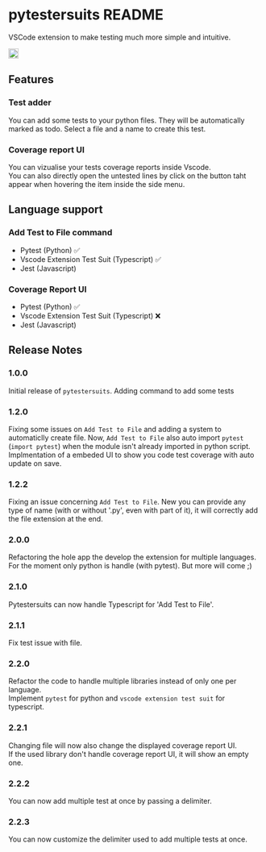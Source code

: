 # pytestersuits README

VSCode extension to make testing much more simple and intuitive.

<a href='https://ko-fi.com/e_jacques' target='_blank' title='support: https://ko-fi.com/e_jacques'>
  <img height='24' style='border:0px;height:20px;' src='https://az743702.vo.msecnd.net/cdn/kofi3.png?v=2' alt='https://ko-fi.com/e_jacques' /></a>

## Features

### Test adder
You can add some tests to your python files. They will be automatically marked as todo.
Select a file and a name to create this test.

### Coverage report UI
You can vizualise your tests coverage reports inside Vscode. <br>
You can also directly open the untested lines by click on the button taht appear when hovering the item inside the side menu.

## Language support

### Add Test to File command
- Pytest (Python) ✅
- Vscode Extension Test Suit (Typescript) ✅
- Jest (Javascript)

### Coverage Report UI
- Pytest (Python) ✅
- Vscode Extension Test Suit (Typescript) ❌
- Jest (Javascript)

## Release Notes

### 1.0.0

Initial release of `pytestersuits`.
Adding command to add some tests

### 1.2.0

Fixing some issues on `Add Test to File` and adding a system to automaticlly create file.
Now, `Add Test to File` also auto import `pytest` (`import pytest`) when the module isn't already imported in python script.
<br>
Implmentation of a embeded UI to show you code test coverage with auto update on save.

### 1.2.2

Fixing an issue concerning `Add Test to File`.
New you can provide any type of name (with or without '.py', even with part of it), it will correctly add the file extension at the end.

### 2.0.0

Refactoring the hole app the develop the extension for multiple languages.
For the moment only python is handle (with pytest). But more will come ;)

### 2.1.0

Pytestersuits can now handle Typescript for 'Add Test to File'.

### 2.1.1

Fix test issue with file.

### 2.2.0

Refactor the code to handle multiple libraries instead of only one per language. <br>
Implement `pytest` for python and `vscode extension test suit` for typescript.

### 2.2.1

Changing file will now also change the displayed coverage report UI. <br>
If the used library don't handle coverage report UI, it will show an empty one.

### 2.2.2

You can now add multiple test at once by passing a delimiter.

### 2.2.3

You can now customize the delimiter used to add multiple tests at once.